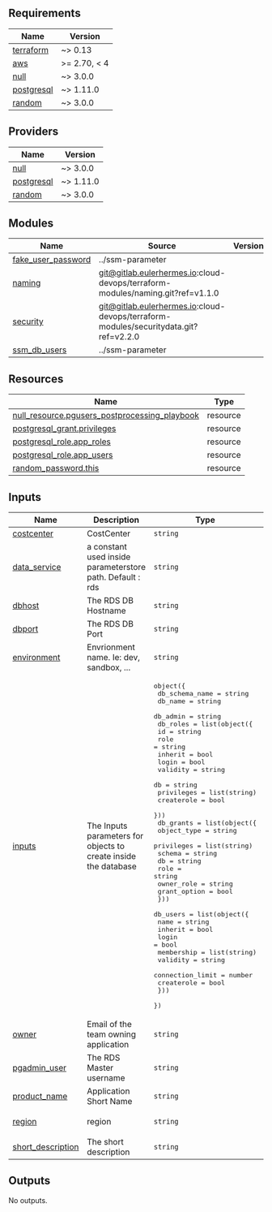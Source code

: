 ## Requirements

| Name | Version |
|------|---------|
| <a name="requirement_terraform"></a> [terraform](#requirement\_terraform) | ~> 0.13 |
| <a name="requirement_aws"></a> [aws](#requirement\_aws) | >= 2.70, < 4 |
| <a name="requirement_null"></a> [null](#requirement\_null) | ~> 3.0.0 |
| <a name="requirement_postgresql"></a> [postgresql](#requirement\_postgresql) | ~> 1.11.0 |
| <a name="requirement_random"></a> [random](#requirement\_random) | ~> 3.0.0 |

## Providers

| Name | Version |
|------|---------|
| <a name="provider_null"></a> [null](#provider\_null) | ~> 3.0.0 |
| <a name="provider_postgresql"></a> [postgresql](#provider\_postgresql) | ~> 1.11.0 |
| <a name="provider_random"></a> [random](#provider\_random) | ~> 3.0.0 |

## Modules

| Name | Source | Version |
|------|--------|---------|
| <a name="module_fake_user_password"></a> [fake\_user\_password](#module\_fake\_user\_password) | ../ssm-parameter |  |
| <a name="module_naming"></a> [naming](#module\_naming) | git@gitlab.eulerhermes.io:cloud-devops/terraform-modules/naming.git?ref=v1.1.0 |  |
| <a name="module_security"></a> [security](#module\_security) | git@gitlab.eulerhermes.io:cloud-devops/terraform-modules/securitydata.git?ref=v2.2.0 |  |
| <a name="module_ssm_db_users"></a> [ssm\_db\_users](#module\_ssm\_db\_users) | ../ssm-parameter |  |

## Resources

| Name | Type |
|------|------|
| [null_resource.pgusers_postprocessing_playbook](https://registry.terraform.io/providers/hashicorp/null/latest/docs/resources/resource) | resource |
| [postgresql_grant.privileges](https://registry.terraform.io/providers/cyrilgdn/postgresql/latest/docs/resources/grant) | resource |
| [postgresql_role.app_roles](https://registry.terraform.io/providers/cyrilgdn/postgresql/latest/docs/resources/role) | resource |
| [postgresql_role.app_users](https://registry.terraform.io/providers/cyrilgdn/postgresql/latest/docs/resources/role) | resource |
| [random_password.this](https://registry.terraform.io/providers/hashicorp/random/latest/docs/resources/password) | resource |

## Inputs

| Name | Description | Type | Default | Required |
|------|-------------|------|---------|:--------:|
| <a name="input_costcenter"></a> [costcenter](#input\_costcenter) | CostCenter | `string` | n/a | yes |
| <a name="input_data_service"></a> [data\_service](#input\_data\_service) | a constant used inside parameterstore path. Default : rds | `string` | `"rds"` | no |
| <a name="input_dbhost"></a> [dbhost](#input\_dbhost) | The RDS DB Hostname | `string` | n/a | yes |
| <a name="input_dbport"></a> [dbport](#input\_dbport) | The RDS DB Port | `string` | n/a | yes |
| <a name="input_environment"></a> [environment](#input\_environment) | Envrionment name. Ie: dev, sandbox, ... | `string` | n/a | yes |
| <a name="input_inputs"></a> [inputs](#input\_inputs) | The Inputs parameters for objects to create inside the database | <pre>object({<br>    db_schema_name = string<br>    db_name        = string<br>    db_admin       = string<br>    db_roles = list(object({<br>      id         = string<br>      role       = string<br>      inherit    = bool<br>      login      = bool<br>      validity   = string<br>      db         = string<br>      privileges = list(string)<br>      createrole = bool<br>    }))<br>    db_grants = list(object({<br>      object_type  = string<br>      privileges   = list(string)<br>      schema       = string<br>      db           = string<br>      role         = string<br>      owner_role   = string<br>      grant_option = bool<br>    }))<br>    db_users = list(object({<br>      name             = string<br>      inherit          = bool<br>      login            = bool<br>      membership       = list(string)<br>      validity         = string<br>      connection_limit = number<br>      createrole       = bool<br>    }))<br>  })</pre> | `null` | no |
| <a name="input_owner"></a> [owner](#input\_owner) | Email of the team owning application | `string` | n/a | yes |
| <a name="input_pgadmin_user"></a> [pgadmin\_user](#input\_pgadmin\_user) | The RDS Master username | `string` | n/a | yes |
| <a name="input_product_name"></a> [product\_name](#input\_product\_name) | Application Short Name | `string` | n/a | yes |
| <a name="input_region"></a> [region](#input\_region) | region | `string` | `"eu-central-1"` | no |
| <a name="input_short_description"></a> [short\_description](#input\_short\_description) | The short description | `string` | `"main"` | no |

## Outputs

No outputs.
